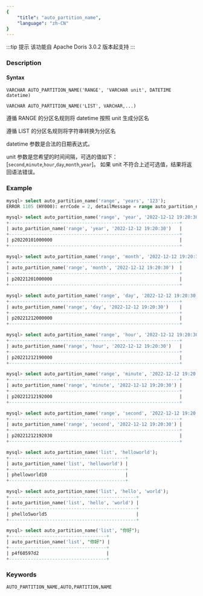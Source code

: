 ```yaml
---
{
    "title": "auto_partition_name",
    "language": "zh-CN"
}
---
```


<!-- 
Licensed to the Apache Software Foundation (ASF) under one
or more contributor license agreements.  See the NOTICE file
distributed with this work for additional information
regarding copyright ownership.  The ASF licenses this file
to you under the Apache License, Version 2.0 (the
"License"); you may not use this file except in compliance
with the License.  You may obtain a copy of the License at

  http://www.apache.org/licenses/LICENSE-2.0

Unless required by applicable law or agreed to in writing,
software distributed under the License is distributed on an
"AS IS" BASIS, WITHOUT WARRANTIES OR CONDITIONS OF ANY
KIND, either express or implied.  See the License for the
specific language governing permissions and limitations
under the License.
-->

:::tip 提示
该功能自 Apache Doris 3.0.2 版本起支持
:::

### Description
#### Syntax

`VARCHAR AUTO_PARTITION_NAME('RANGE', 'VARCHAR unit', DATETIME datetime)`

`VARCHAR AUTO_PARTITION_NAME('LIST', VARCHAR,...)`

遵循 RANGE 的分区名规则将 datetime 按照 unit 生成分区名

遵循 LIST 的分区名规则将字符串转换为分区名

datetime 参数是合法的日期表达式。

unit 参数是您希望的时间间隔，可选的值如下：[`second`,`minute`,`hour`,`day`,`month`,`year`]。
如果 unit 不符合上述可选值，结果将返回语法错误。 

### Example

```sql
mysql> select auto_partition_name('range', 'years', '123');
ERROR 1105 (HY000): errCode = 2, detailMessage = range auto_partition_name must accept year|month|day|hour|minute|second for 2nd argument

mysql> select auto_partition_name('range', 'year', '2022-12-12 19:20:30');
+---------------------------------------------------------------+
| auto_partition_name('range', 'year', '2022-12-12 19:20:30')   |
+---------------------------------------------------------------+
| p20220101000000                                               |
+---------------------------------------------------------------+

mysql> select auto_partition_name('range', 'month', '2022-12-12 19:20:30');
+---------------------------------------------------------------+
| auto_partition_name('range', 'month', '2022-12-12 19:20:30')  |
+---------------------------------------------------------------+
| p20221201000000                                               |
+---------------------------------------------------------------+

mysql> select auto_partition_name('range', 'day', '2022-12-12 19:20:30');
+---------------------------------------------------------------+
| auto_partition_name('range', 'day', '2022-12-12 19:20:30')    |
+---------------------------------------------------------------+
| p20221212000000                                               |
+---------------------------------------------------------------+

mysql> select auto_partition_name('range', 'hour', '2022-12-12 19:20:30');
+---------------------------------------------------------------+
| auto_partition_name('range', 'hour', '2022-12-12 19:20:30')   |
+---------------------------------------------------------------+
| p20221212190000                                               |
+---------------------------------------------------------------+

mysql> select auto_partition_name('range', 'minute', '2022-12-12 19:20:30');
+---------------------------------------------------------------+
| auto_partition_name('range', 'minute', '2022-12-12 19:20:30') |
+---------------------------------------------------------------+
| p20221212192000                                               |
+---------------------------------------------------------------+

mysql> select auto_partition_name('range', 'second', '2022-12-12 19:20:30');
+---------------------------------------------------------------+
| auto_partition_name('range', 'second', '2022-12-12 19:20:30') |
+---------------------------------------------------------------+
| p20221212192030                                               |
+---------------------------------------------------------------+

mysql> select auto_partition_name('list', 'helloworld');
+-------------------------------------------+
| auto_partition_name('list', 'helloworld') |
+-------------------------------------------+
| phelloworld10                             |
+-------------------------------------------+

mysql> select auto_partition_name('list', 'hello', 'world');
+-----------------------------------------------+
| auto_partition_name('list', 'hello', 'world') |
+-----------------------------------------------+
| phello5world5                                 |
+-----------------------------------------------+

mysql> select auto_partition_name('list', "你好");
+------------------------------------+
| auto_partition_name('list', "你好") |
+------------------------------------+
| p4f60597d2                         |
+------------------------------------+
```

### Keywords

    AUTO_PARTITION_NAME,AUTO,PARTITION,NAME
